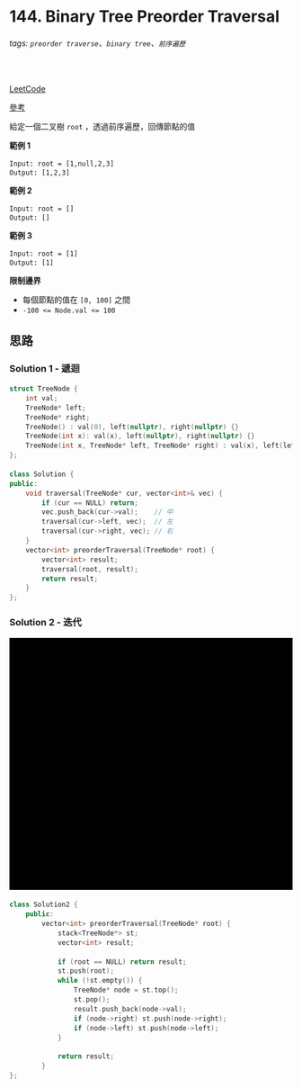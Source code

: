 # 144. Binary Tree Preorder Traversal

###### tags: `preorder traverse`、`binary tree`、`前序遍歷`
<br>

[LeetCode](https://leetcode.com/problems/binary-tree-preorder-traversal/)

[參考](https://github.com/youngyangyang04/leetcode-master/blob/master/problems/%E4%BA%8C%E5%8F%89%E6%A0%91%E7%9A%84%E8%BF%AD%E4%BB%A3%E9%81%8D%E5%8E%86.md)

給定一個二叉樹 `root` ，透過前序遍歷，回傳節點的值

**範例 1**

```
Input: root = [1,null,2,3]
Output: [1,2,3]
```

**範例 2**

```
Input: root = []
Output: []
```

**範例 3**

```
Input: root = [1]
Output: [1]
```

**限制邊界**
- 每個節點的值在 `[0, 100]` 之間
- `-100 <= Node.val <= 100`

## 思路

### Solution 1 - 遞迴

```CPP
struct TreeNode {
    int val;
    TreeNode* left;
    TreeNode* right;
    TreeNode() : val(0), left(nullptr), right(nullptr) {}
    TreeNode(int x): val(x), left(nullptr), right(nullptr) {}
    TreeNode(int x, TreeNode* left, TreeNode* right) : val(x), left(left), right(right) {}
};

class Solution {
public:
    void traversal(TreeNode* cur, vector<int>& vec) {
        if (cur == NULL) return;
        vec.push_back(cur->val);    // 中
        traversal(cur->left, vec);  // 左
        traversal(cur->right, vec); // 右
    }
    vector<int> preorderTraversal(TreeNode* root) {
        vector<int> result;
        traversal(root, result);
        return result;
    }
};
```

### Solution 2 - 迭代

![前序迭代](Preorder_Iteration.gif)

```CPP
class Solution2 {
    public:
        vector<int> preorderTraversal(TreeNode* root) {
            stack<TreeNode*> st;
            vector<int> result;

            if (root == NULL) return result;
            st.push(root);
            while (!st.empty()) {
                TreeNode* node = st.top();
                st.pop();
                result.push_back(node->val);
                if (node->right) st.push(node->right);
                if (node->left) st.push(node->left);
            }

            return result;
        }
};
```
